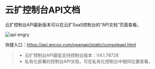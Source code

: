 # 云扩控制台API文档<span id="云扩控制台API文档"><span>

云扩控制台API最新版本可以在云扩SaaS控制台的“API文档”页面查看。

![api engry](https://docimages.blob.core.chinacloudapi.cn/images/Console/api%20entry.png)

快捷入口：<https://api.encoo.com/openapi/static/consoleapi.html>

> - 云扩控制台API最低支持控制台版本：V4.1.78728
> - 私有化部署的控制台API文档，可在私有化控制台中相同位置查看。

